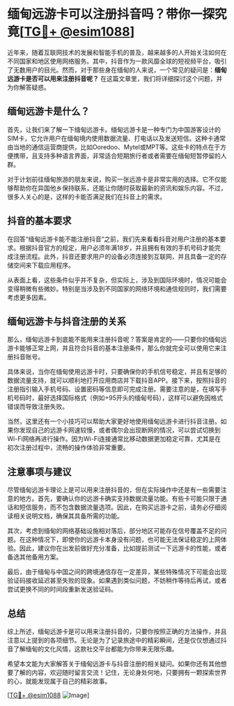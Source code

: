 # 缅甸远游卡可以注册抖音吗？带你一探究竟[[TG💪+ @esim1088](https://t.me/s/esim1088)]

近年来，随着互联网技术的发展和智能手机的普及，越来越多的人开始关注如何在不同国家和地区使用网络服务。其中，抖音作为一款风靡全球的短视频平台，吸引了无数用户的目光。然而，对于那些身在缅甸的人来说，一个常见的疑问是：**缅甸远游卡是否可以用来注册抖音呢？** 在这篇文章里，我们将详细探讨这个问题，并为你解答疑惑。

## 缅甸远游卡是什么？

首先，让我们来了解一下缅甸远游卡。缅甸远游卡是一种专门为中国游客设计的SIM卡，它允许用户在缅甸境内使用数据流量、打电话以及发送短信。这种卡通常由当地的通信运营商提供，比如Ooredoo、Mytel或MPT等。这些卡的特点在于方便携带，且支持多种语言界面，非常适合短期旅行者或者需要在缅甸短暂停留的人群。

对于计划前往缅甸旅游的朋友来说，购买一张远游卡是非常实用的选择。它不仅能够帮助你在异国他乡保持联系，还能让你随时获取最新的资讯和娱乐内容。不过，很多人关心的是，这样的卡能否满足我们在抖音上的需求。

## 抖音的基本要求

在回答“缅甸远游卡能不能注册抖音”之前，我们先来看看抖音对用户注册的基本要求。根据抖音官方的规定，用户必须年满18岁，并且拥有有效的手机号码才能完成注册流程。此外，抖音还要求用户的设备必须连接到互联网，并且具备一定的存储空间来下载应用程序。

从表面上看，这些条件似乎并不复杂，但实际上，涉及到国际环境时，情况可能会变得稍微有些微妙。特别是当涉及到不同国家的网络环境和通信规则时，我们需要考虑更多因素。

## 缅甸远游卡与抖音注册的关系

那么，缅甸远游卡到底能不能用来注册抖音呢？答案是肯定的——只要你的缅甸远游卡能够正常上网，并且符合抖音的基本注册条件，那么你就完全可以使用它来注册抖音账号。

具体来说，当你在缅甸使用远游卡时，只要确保你的手机信号稳定，并且有足够的数据流量支持，就可以顺利地打开应用商店并下载抖音APP。接下来，按照抖音的注册指引输入手机号码、设置密码等信息即可完成注册。需要注意的是，在填写手机号码时，最好选择国际格式（例如+95开头的缅甸号码），这样可以避免因格式错误而导致注册失败。

当然，这里还有一个小技巧可以帮助大家更好地使用缅甸远游卡进行抖音注册。如果你发现自己的远游卡网速较慢，或者偶尔会出现断网的情况，可以尝试切换到Wi-Fi网络再进行操作。因为Wi-Fi连接通常比移动数据更加稳定可靠，尤其是在初次注册过程中，流畅的操作体验非常重要。

## 注意事项与建议

尽管缅甸远游卡理论上是可以用来注册抖音的，但在实际操作中还是有一些需要注意的地方。首先，要确认你的远游卡确实支持数据流量功能。有些卡可能只限于通话和短信服务，而不包含数据流量选项。因此，在购买远游卡之前，请务必仔细阅读相关说明文档，确保其具备所需的功能。

其次，考虑到缅甸的网络基础设施相对落后，部分地区可能存在信号覆盖不足的问题。在这种情况下，即使你的远游卡本身没有问题，也可能无法保证稳定的上网体验。因此，建议你在出发前做好充分准备，比如提前测试一下远游卡的性能，或者备选其他备用方案。

最后，由于缅甸与中国之间的跨境通信存在一定差异，某些特殊情况下可能会出现验证码接收延迟甚至失败的现象。如果遇到类似问题，不妨稍作等待后再试，或者尝试更换不同的时间段重新发送验证码。

## 总结

综上所述，缅甸远游卡是可以用来注册抖音的，只要你按照正确的方法操作，并且注意以上提到的各项细节。无论是为了记录旅途中的精彩瞬间，还是仅仅想通过抖音了解缅甸的文化风情，这款社交平台都能为你带来无限乐趣。

希望本文能为大家解答关于缅甸远游卡与抖音注册的相关疑问。如果你还有其他想要了解的内容，欢迎随时留言交流！记住，无论身处何地，只要拥有一颗探索世界的心，就能发现属于自己的精彩故事。

[[TG💪+ @esim1088](https://t.me/s/esim1088) ![Image](https://i.postimg.cc/4NQfJmqS/Snipaste-2025-05-13-00-14-12.png)]